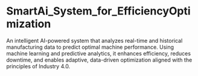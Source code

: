 # SmartAi_System_for_EfficiencyOptimization
An intelligent AI-powered system that analyzes real-time and historical manufacturing data to predict optimal machine performance. Using machine learning and predictive analytics, it enhances efficiency, reduces downtime, and enables adaptive, data-driven optimization aligned with the principles of Industry 4.0.
